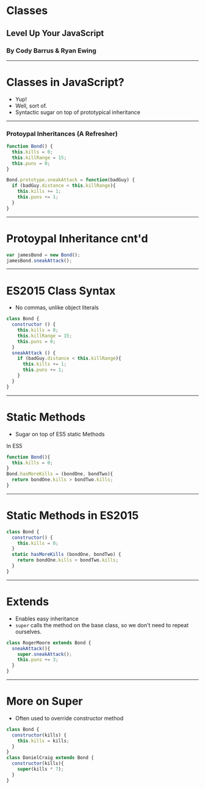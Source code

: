 # Classes
## Level Up Your JavaScript
### By Cody Barrus & Ryan Ewing

---

# Classes in JavaScript?

- Yup!
- Well, sort of.
- Syntactic sugar on top of prototypical inheritance

---

### Protoypal Inheritances (A Refresher)


```JavaScript
function Bond() {
  this.kills = 0;
  this.killRange = 15;
  this.puns = 0;
}

Bond.prototype.sneakAttack = function(badGuy) {
  if (badGuy.distance < this.killRange){
    this.kills += 1;
    this.puns += 1;
  }
}
```

---

# Protoypal Inheritance cnt'd

```JavaScript
var jamesBond = new Bond();
jamesBond.sneakAttack();
```

---

# ES2015 Class Syntax

- No commas, unlike object literals

```JavaScript
class Bond {
  constructor () {
    this.kills = 0;
    this.killRange = 15;
    this.puns = 0;
  }
  sneakAttack () {
    if (badGuy.distance < this.killRange){
      this.kills += 1;
      this.puns += 1;
    }
  }
}
```

---

# Static Methods

- Sugar on top of ES5 static Methods

In ES5

```JavaScript
function Bond(){
  this.kills = 0;
}
Bond.hasMoreKills = (bondOne, bondTwo){
  return bondOne.kills > bondTwo.kills;
}
```

---

# Static Methods in ES2015

```JavaScript
class Bond {
  constructor() {
    this.kills = 0;
  }
  static hasMoreKills (bondOne, bondTwo) {
    return bondOne.kills > bondTwo.kills;
  }
}
```

---

# Extends

- Enables easy inheritance
- `super` calls the method on the base class, so we don't need to repeat ourselves.

```JavaScript
class RogerMoore extends Bond {
  sneakAttack(){
    super.sneakAttack();
    this.puns += 3;
  }
}
```

---

# More on Super

- Often used to override constructor method

```JavaScript
class Bond {
  constructor(kills) {
    this.kills = kills;
  }
}
class DanielCraig extends Bond {
  constructor(kills){
    super(kills * 7);
  }
}
```
